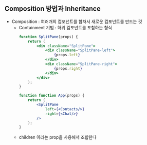 ## Composition 방법과 Inheritance
- Composition : 여러개의 컴포넌트를 합쳐서 새로운 컴포넌트를 만드는 것
    - Containment 기법 : 하위 컴포넌트를 포함하는 형식
        ```jsx
        function SplitPane(props) {
            return (
                <div className="SplitPane">
                    <div className="SplitPane-left">
                        {props.left}
                    </div>
                    <div className="SplitPane-right">
                        {props.right}
                    </div>
                </div>
            );
        }

        function function App(props) {
            return (
                <SplitPane
                    left={<Contacts/>}
                    right={<Chat/>}
                />
            );
        }
        ```
    - children 이라는 prop을 사용해서 조합한다


        

